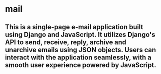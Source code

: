 # mail
## This is a single-page e-mail application built using Django and JavaScript. It utilizes Django's API to send, receive, reply, archive and unarchive emails using JSON objects. Users can interact with the application seamlessly, with a smooth user experience powered by JavaScript.
